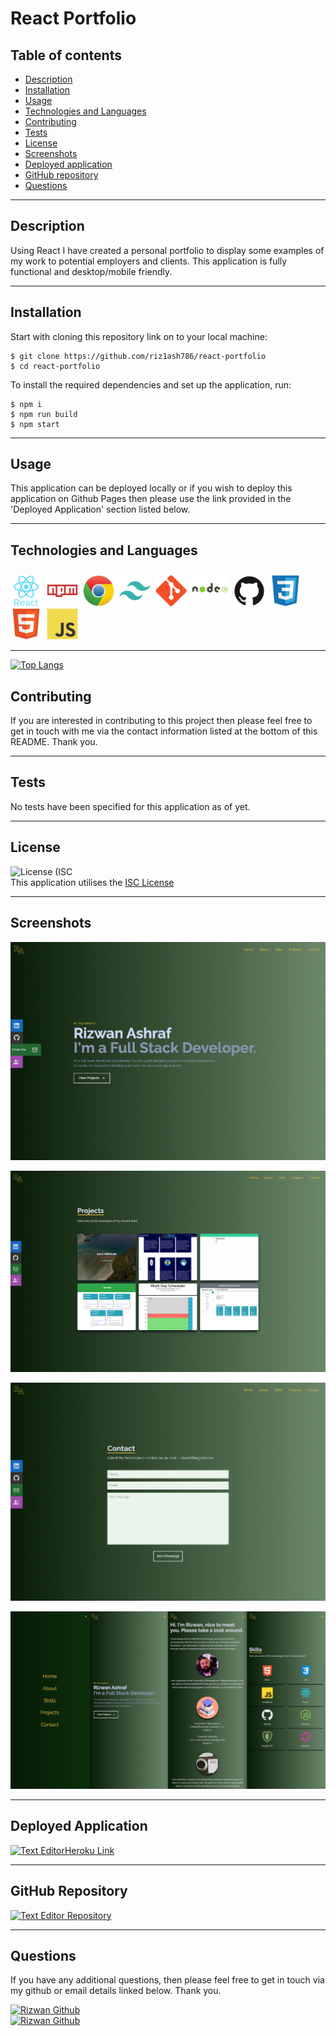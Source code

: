 # React Portfolio

## Table of contents

- [Description](#description)
- [Installation](#installation)
- [Usage](#usage)
- [Technologies and Languages](#technologies-and-languages)
- [Contributing](#contributing)
- [Tests](#tests)
- [License](#license)
- [Screenshots](#screenshots)
- [Deployed application](#deployed-application)
- [GitHub repository](#github-repository)
- [Questions](#questions)

---

## Description

Using React I have created a personal portfolio to display some examples of my work to potential employers and clients. This application is fully functional and desktop/mobile friendly.

---

## Installation

Start with cloning this repository link on to your local machine:

```
$ git clone https://github.com/riz1ash786/react-portfolio
$ cd react-portfolio
```

To install the required dependencies and set up the application, run:

```
$ npm i
$ npm run build
$ npm start
```

---

## Usage

This application can be deployed locally or if you wish to deploy this application on Github Pages then please use the link provided in the 'Deployed Application' section listed below.

---

## Technologies and Languages

<div>
<img src="https://raw.githubusercontent.com/devicons/devicon/master/icons/react/react-original-wordmark.svg" title="React" alt="React" width="50" height="50"/>&nbsp;
<img src="https://raw.githubusercontent.com/devicons/devicon/master/icons/npm/npm-original-wordmark.svg" title="npm" alt="npm" width="50" height="50"/>&nbsp;
<img src="https://raw.githubusercontent.com/devicons/devicon/master/icons/chrome/chrome-original.svg" title="Chrome" alt="Chrome" width="50" height="50"/>&nbsp;
<img src="https://raw.githubusercontent.com/devicons/devicon/master/icons/tailwindcss/tailwindcss-plain.svg" title="Tailwind" alt="Tailwind" width="50" height="50"/>&nbsp;
<img src="https://raw.githubusercontent.com/devicons/devicon/master/icons/git/git-original.svg" title="Git" alt="Git" width="50" height="50"/>&nbsp;
<img src="https://raw.githubusercontent.com/devicons/devicon/master/icons/nodejs/nodejs-original-wordmark.svg" title="NodeJS" alt="NodeJS" width="60" height="60"/>&nbsp;
<img src="https://raw.githubusercontent.com/devicons/devicon/master/icons/github/github-original.svg" title="Github" alt="Github" width="50" height="50"/>&nbsp;
<img src="https://raw.githubusercontent.com/devicons/devicon/master/icons/css3/css3-original.svg" title="CSS3" alt="CSS" width="50" height="50"/>&nbsp;
<img src="https://raw.githubusercontent.com/devicons/devicon/master/icons/html5/html5-original.svg" title="HTML5" alt="HTML" width="50" height="50"/>&nbsp;
<img src="https://raw.githubusercontent.com/devicons/devicon/master/icons/javascript/javascript-original.svg" title="JavaScript" alt="JavaScript" width="50" height="50"/>&nbsp;
</div>

---

[![Top Langs](https://github-readme-stats.vercel.app/api/top-langs/?username=riz1ash786&layout=compact&theme=vision-friendly-dark)](https://github.com/riz1ash786/github-readme-stats)

## Contributing

If you are interested in contributing to this project then please feel free to get in touch with me via the contact information listed at the bottom of this README. Thank you.

---

## Tests

No tests have been specified for this application as of yet.

---

## License

![License (ISC](https://img.shields.io/badge/License-ISC-brightgreen?style=plastic&logo=appveyor.svg) <br />
This application utilises the [ISC License](https://opensource.org/licenses/ISC "License Link")

---

## Screenshots

![Homepage](src/assets/home.png)

![Project Samples](src/assets/projects.png)

![Contact Form](src/assets/contact.png)

![Mobile Version](src/assets/mobileversion.png)

---

## Deployed Application

<div id="badges">
  <a href="https://riz1ash786.github.io/react-portfolio//">
    <img src="https://img.shields.io/badge/Github Pages-React Portfolio-blue?style=for-the-badge&logo=GITHUBPAGES&logoColor=white" alt="Text EditorHeroku Link"/>
  </a>
</div>

---

## GitHub Repository

<div id="badges">
  <a href="https://github.com/riz1ash786/react-portfolio">
    <img src="https://img.shields.io/badge/Repository-React Portfolio-blue?style=for-the-badge&logo=GITHUB&logoColor=white" alt="Text Editor Repository"/>
  </a>
</div>

---

## Questions

If you have any additional questions, then please feel free to get in touch via my github or email details linked below. Thank you.

<div id="badges">
  <a href="https://github.com/riz1ash786">
    <img src="https://img.shields.io/badge/profile-RIZWAN ASHRAF-blue?style=for-the-badge&logo=GITHUB&logoColor=white" alt="Rizwan Github"/>
  </a> <br />
<div id="badges">
  <a href="mailto:riz1ash786@gmail.com">
    <img src="https://img.shields.io/badge/EMAIL-RIZWAN ASHRAF-blue?style=for-the-badge&logo=GOOGLE&logoColor=white" alt="Rizwan Github"/>
  </a>
</div>
